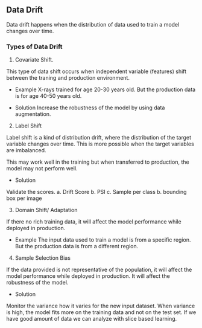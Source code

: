 ## Data Drift

Data drift happens when the distribution of data used to train a model changes over time. 

### Types of Data Drift

1. Covariate Shift. 

This type of data shift occurs when independent variable (features) shift between the traning and production environment. 

- Example
X-rays trained for age 20-30 years old. But the production data is for age 40-50 years old.


- Solution
Increase the robustness of the model by using data augmentation. 


2. Label Shift

Label shift is a kind of distribution drift, where the distribution of the target variable changes over time. This is more possible when the target variables are imbalanced. 

This may work well in the training but when transferred to production, the model may not perform well.


- Solution 

Validate the scores. 
a. Drift Score
b. PSI
c. Sample per class
b. bounding box per image

3. Domain Shift/ Adaptation

If there no rich training data, it will affect the model performance while deployed in production.

- Example 
The input data used to train a model is from a specific region. But the production data is from a different region.


4. Sample Selection Bias

If the data provided is not representative of the population, it will affect the model performance while deployed in production.
It will affect the robustness of the model. 

- Solution

Monitor the variance how it varies for the new input dataset. When variance is high, the model fits more on the training data and not on the test set.
If we have good amount of data we can analyze with slice based learning. 

